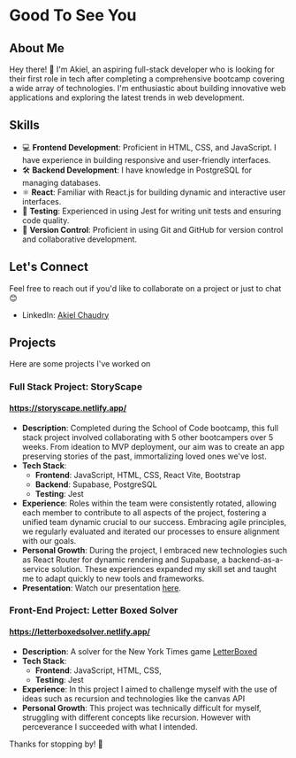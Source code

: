 # Good To See You

## About Me
Hey there! 👋 I'm Akiel, an aspiring full-stack developer who is looking for their first role in tech after completing a comprehensive bootcamp covering a wide array of technologies. I'm enthusiastic about building innovative web applications and exploring the latest trends in web development.

## Skills
- 💻 **Frontend Development**: Proficient in HTML, CSS, and JavaScript. I have experience in building responsive and user-friendly interfaces.
- 🛠️ **Backend Development**: I have knowledge in PostgreSQL for managing databases.
- ⚛️ **React**: Familiar with React.js for building dynamic and interactive user interfaces.
- 🧪 **Testing**: Experienced in using Jest for writing unit tests and ensuring code quality.
- 📝 **Version Control**: Proficient in using Git and GitHub for version control and collaborative development.

## Let's Connect
Feel free to reach out if you'd like to collaborate on a project or just to chat 😊
- LinkedIn: [Akiel Chaudry](www.linkedin.com/in/akiel-chaudry-6666bb156)

## Projects
Here are some projects I've worked on


### Full Stack Project: StoryScape  
#### https://storyscape.netlify.app/

- **Description**: Completed during the School of Code bootcamp, this full stack project involved collaborating with 5 other bootcampers over 5 weeks. From ideation to MVP deployment, our aim was to create an app preserving stories of the past, immortalizing loved ones we've lost.
- **Tech Stack**:
  - **Frontend**: JavaScript, HTML, CSS, React Vite, Bootstrap
  - **Backend**: Supabase, PostgreSQL
  - **Testing**: Jest
- **Experience**: Roles within the team were consistently rotated, allowing each member to contribute to all aspects of the project, fostering a unified team dynamic crucial to our success. Embracing agile principles, we regularly evaluated and iterated our processes to ensure alignment with our goals.
- **Personal Growth**: During the project, I embraced new technologies such as React Router for dynamic rendering and Supabase, a backend-as-a-service solution. These experiences expanded my skill set and taught me to adapt quickly to new tools and frameworks.
- **Presentation**: Watch our presentation [here](https://www.youtube.com/watch?v=VgjWFRf1qFA).

 ### Front-End Project: Letter Boxed Solver
 #### https://letterboxedsolver.netlify.app/

 - **Description**: A solver for the New York Times game [LetterBoxed](https://www.nytimes.com/puzzles/letter-boxed)
- **Tech Stack**:
  - **Frontend**: JavaScript, HTML, CSS,
  - **Testing**: Jest
- **Experience**: In this project I aimed to challenge myself with the use of ideas such as recursion and technologies like the canvas API
- **Personal Growth**: This project was technically difficult for myself, struggling with different concepts like recursion. However with perceverance I succeeded with what I intended.

Thanks for stopping by! 🚀
